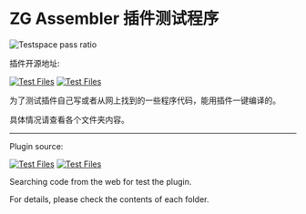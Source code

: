 # ZG Assembler 插件测试程序

![Testspace pass ratio](https://img.shields.io/badge/build-passing-green)

插件开源地址:

[![Test Files](https://img.shields.io/badge/github-black?logo=github)](https://github.com/zyr2288/zg-assembler-test)
[![Test Files](https://img.shields.io/badge/gitee-red?logo=gitee)](https://gitee.com/zeng_ge/zgassembler-test)

为了测试插件自己写或者从网上找到的一些程序代码，能用插件一键编译的。

具体情况请查看各个文件夹内容。

---

Plugin source:

[![Test Files](https://img.shields.io/badge/github-black?logo=github)](https://github.com/zyr2288/zg-assembler)
[![Test Files](https://img.shields.io/badge/gitee-red?logo=gitee)](https://gitee.com/zeng_ge/zg-assembler-next)

Searching code from the web for test the plugin.

For details, please check the contents of each folder.
